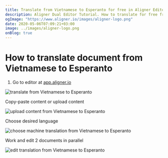 ```yaml
---
title: Translate from Vietnamese to Esperanto for free in Aligner Editor
description: Aligner Dual Editor Tutorial. How to translate for free from Vietnamese to Esperanto. Aligner is multilingual document management platform. 
ogImage: "https://www.aligner.io/images/aligner-logo.png"
date: 2020-05-06T07:09:21+03:00
image: ../images/aligner-logo.png
onBlog: true
---
```


# How to translate document from Vietnamese to Esperanto

1. Go to editor at [app.aligner.io](https://app.aligner.io "Aligner App web page")

![translate from Vietnamese to Esperanto](../aligner-blank-editor.png "translate from Vietnamese to Esperanto")

Copy-paste content or upload content

![upload content from Vietnamese to Esperanto](../aligner-uploaded-document.png "upload content from Vietnamese to Esperanto")

Choose desired language

![choose machine translation from Vietnamese to Esperanto](../aligner-language-dropdown.png "choose machine translation from Vietnamese to Esperanto")

Work and edit 2 documents in parallel

![edit translation from Vietnamese to Esperanto](../aligner-double-sitded-editor.png "edit translation from Vietnamese to Esperanto")

